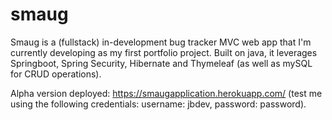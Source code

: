 # smaug

Smaug is a (fullstack) in-development bug tracker MVC web app that I'm currently developing as my first portfolio project. Built on java, it leverages Springboot, Spring Security, Hibernate and Thymeleaf (as well as mySQL for CRUD operations).

Alpha version deployed: https://smaugapplication.herokuapp.com/ (test me using the following credentials: username: jbdev, password: password).

